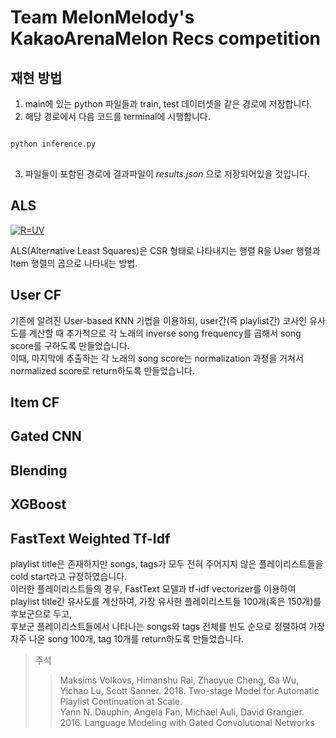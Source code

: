 # Team MelonMelody's KakaoArenaMelon Recs competition

## 재현 방법
1. main에 있는 python 파일들과 train, test 데이터셋을 같은 경로에 저장합니다.
2. 해당 경로에서 다음 코드를 terminal에 시행합니다.

<pre>
<code>
python inference.py
</code>
</pre>

3. 파일들이 포함된 경로에 결과파일이 *results.json* 으로 저장되어있을 것입니다.
  



## ALS
<a href="https://www.codecogs.com/eqnedit.php?latex=R=UV" target="_blank"><img src="https://latex.codecogs.com/gif.latex?R=UV" title="R=UV" /></a>

ALS(Alternative Least Squares)은 CSR 형태로 나타내지는 행렬 R을 User 행렬과 Item 행렬의 곱으로 나타내는 방법.

## User CF
기존에 알려진 User-based KNN 기법을 이용하되, user간(즉 playlist간) 코사인 유사도를 계산할 때 추가적으로 각 노래의 inverse song frequency를 곱해서 song score를 구하도록 만들었습니다.  
이때, 마지막에 추출하는 각 노래의 song score는 normalization 과정을 거쳐서 normalized score로 return하도록 만들었습니다.

## Item CF

## Gated CNN

## Blending

## XGBoost

## FastText Weighted Tf-Idf
playlist title은 존재하지만 songs, tags가 모두 전혀 주어지지 않은 플레이리스트들을 cold start라고 규정하였습니다.  
이러한 플레이리스트들의 경우, FastText 모델과 tf-idf vectorizer를 이용하여 playlist title간 유사도를 계산하여, 가장 유사한 플레이리스트들 100개(혹은 150개)를 후보군으로 두고,  
후보군 플레이리스트들에서 나타나는 songs와 tags 전체를 빈도 순으로 정렬하여 가장 자주 나온 song 100개, tag 10개를 return하도록 만들었습니다.  

> 주석
>> Maksims Volkovs, Himanshu Rai, Zhaoyue Cheng, Ga Wu, Yichao Lu, Scott Sanner. 2018. Two-stage Model for Automatic Playlist Continuation at Scale.  
>> Yann N. Dauphin, Angela Fan, Michael Auli, David Grangier. 2016. Language Modeling with Gated Convolutional Networks
